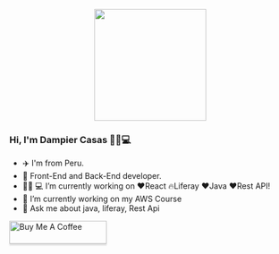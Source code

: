 <p align="center">

  <img src="https://user-images.githubusercontent.com/74038190/212748830-4c709398-a386-4761-84d7-9e10b98fbe6e.gif" height="200" />
</p>

### Hi, I'm Dampier Casas 👩‍💻💻
- ✈️ I'm from Peru.
- 📱 Front-End and Back-End developer.
- 👩🏻‍ 💻 I’m currently working on ❤️React 🔥Liferay ❤️Java ❤️Rest API!
- 🤔  I’m currently working on my AWS Course
- 💬 Ask me about java, liferay, Rest Api

<a href="https://buymeacoffee.com/hamircasasf" target="_blank"><img src="https://www.buymeacoffee.com/assets/img/custom_images/orange_img.png" alt="Buy Me A Coffee" style="height: 41px !important;width: 174px !important;box-shadow: 0px 3px 2px 0px rgba(190, 190, 190, 0.5) !important;-webkit-box-shadow: 0px 3px 2px 0px rgba(190, 190, 190, 0.5) !important;" ></a>

